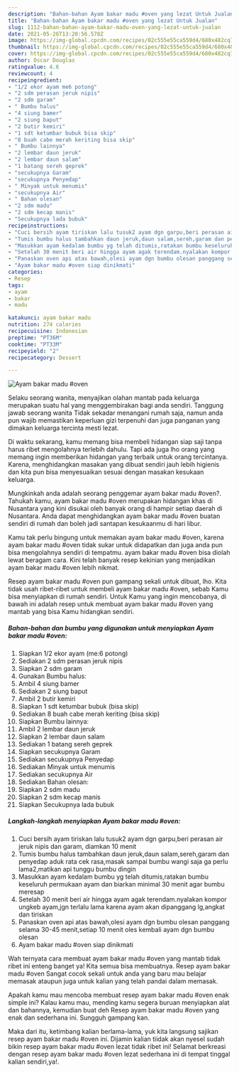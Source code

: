 ```yaml
---
description: "Bahan-bahan Ayam bakar madu #oven yang lezat Untuk Jualan"
title: "Bahan-bahan Ayam bakar madu #oven yang lezat Untuk Jualan"
slug: 1112-bahan-bahan-ayam-bakar-madu-oven-yang-lezat-untuk-jualan
date: 2021-05-26T13:20:56.578Z
image: https://img-global.cpcdn.com/recipes/02c555e55ca559d4/680x482cq70/ayam-bakar-madu-oven-foto-resep-utama.jpg
thumbnail: https://img-global.cpcdn.com/recipes/02c555e55ca559d4/680x482cq70/ayam-bakar-madu-oven-foto-resep-utama.jpg
cover: https://img-global.cpcdn.com/recipes/02c555e55ca559d4/680x482cq70/ayam-bakar-madu-oven-foto-resep-utama.jpg
author: Oscar Douglas
ratingvalue: 4.6
reviewcount: 4
recipeingredient:
- "1/2 ekor ayam me6 potong"
- "2 sdm perasan jeruk nipis"
- "2 sdm garam"
- " Bumbu halus"
- "4 siung bamer"
- "2 siung baput"
- "2 butir kemiri"
- "1 sdt ketumbar bubuk bisa skip"
- "8 buah cabe merah keriting bisa skip"
- " Bumbu lainnya"
- "2 lembar daun jeruk"
- "2 lembar daun salam"
- "1 batang sereh geprek"
- "secukupnya Garam"
- "secukupnya Penyedap"
- " Minyak untuk menumis"
- "secukupnya Air"
- " Bahan olesan"
- "2 sdm madu"
- "2 sdm kecap manis"
- "Secukupnya lada bubuk"
recipeinstructions:
- "Cuci bersih ayam tiriskan lalu tusuk2 ayam dgn garpu,beri perasan air jeruk nipis dan garam, diamkan 10 menit"
- "Tumis bumbu halus tambahkan daun jeruk,daun salam,sereh,garam dan penyedap aduk rata cek rasa,masak sampai bumbu wangi saja ga perlu lama2,matikan api tunggu bumbu dingin"
- "Masukkan ayam kedalam bumbu yg telah ditumis,ratakan bumbu keseluruh permukaan ayam dan biarkan minimal 30 menit agar bumbu meresap"
- "Setelah 30 menit beri air hingga ayam agak terendam.nyalakan kompor ungkeb ayam,jgn terlalu lama karena ayam akan dipanggang lg,angkat dan tiriskan"
- "Panaskan oven api atas bawah,olesi ayam dgn bumbu olesan panggang selama 30-45 menit,setiap 10 menit oles kembali ayam dgn bumbu olesan"
- "Ayam bakar madu #oven siap dinikmati"
categories:
- Resep
tags:
- ayam
- bakar
- madu

katakunci: ayam bakar madu 
nutrition: 274 calories
recipecuisine: Indonesian
preptime: "PT36M"
cooktime: "PT33M"
recipeyield: "2"
recipecategory: Dessert

---
```



![Ayam bakar madu #oven](https://img-global.cpcdn.com/recipes/02c555e55ca559d4/680x482cq70/ayam-bakar-madu-oven-foto-resep-utama.jpg)

Selaku seorang wanita, menyajikan olahan mantab pada keluarga merupakan suatu hal yang menggembirakan bagi anda sendiri. Tanggung jawab seorang  wanita Tidak sekadar menangani rumah saja, namun anda pun wajib memastikan keperluan gizi terpenuhi dan juga panganan yang dimakan keluarga tercinta mesti lezat.

Di waktu  sekarang, kamu memang bisa membeli hidangan siap saji tanpa harus ribet mengolahnya terlebih dahulu. Tapi ada juga lho orang yang memang ingin memberikan hidangan yang terbaik untuk orang tercintanya. Karena, menghidangkan masakan yang dibuat sendiri jauh lebih higienis dan kita pun bisa menyesuaikan sesuai dengan masakan kesukaan keluarga. 



Mungkinkah anda adalah seorang penggemar ayam bakar madu #oven?. Tahukah kamu, ayam bakar madu #oven merupakan hidangan khas di Nusantara yang kini disukai oleh banyak orang di hampir setiap daerah di Nusantara. Anda dapat menghidangkan ayam bakar madu #oven buatan sendiri di rumah dan boleh jadi santapan kesukaanmu di hari libur.

Kamu tak perlu bingung untuk memakan ayam bakar madu #oven, karena ayam bakar madu #oven tidak sukar untuk didapatkan dan juga anda pun bisa mengolahnya sendiri di tempatmu. ayam bakar madu #oven bisa diolah lewat beragam cara. Kini telah banyak resep kekinian yang menjadikan ayam bakar madu #oven lebih nikmat.

Resep ayam bakar madu #oven pun gampang sekali untuk dibuat, lho. Kita tidak usah ribet-ribet untuk membeli ayam bakar madu #oven, sebab Kamu bisa menyiapkan di rumah sendiri. Untuk Kamu yang ingin mencobanya, di bawah ini adalah resep untuk membuat ayam bakar madu #oven yang mantab yang bisa Kamu hidangkan sendiri.

<!--inarticleads1-->

##### Bahan-bahan dan bumbu yang digunakan untuk menyiapkan Ayam bakar madu #oven:

1. Siapkan 1/2 ekor ayam (me:6 potong)
1. Sediakan 2 sdm perasan jeruk nipis
1. Siapkan 2 sdm garam
1. Gunakan  Bumbu halus:
1. Ambil 4 siung bamer
1. Sediakan 2 siung baput
1. Ambil 2 butir kemiri
1. Siapkan 1 sdt ketumbar bubuk (bisa skip)
1. Sediakan 8 buah cabe merah keriting (bisa skip)
1. Siapkan  Bumbu lainnya:
1. Ambil 2 lembar daun jeruk
1. Siapkan 2 lembar daun salam
1. Sediakan 1 batang sereh geprek
1. Siapkan secukupnya Garam
1. Sediakan secukupnya Penyedap
1. Sediakan  Minyak untuk menumis
1. Sediakan secukupnya Air
1. Sediakan  Bahan olesan:
1. Siapkan 2 sdm madu
1. Siapkan 2 sdm kecap manis
1. Siapkan Secukupnya lada bubuk




<!--inarticleads2-->

##### Langkah-langkah menyiapkan Ayam bakar madu #oven:

1. Cuci bersih ayam tiriskan lalu tusuk2 ayam dgn garpu,beri perasan air jeruk nipis dan garam, diamkan 10 menit
1. Tumis bumbu halus tambahkan daun jeruk,daun salam,sereh,garam dan penyedap aduk rata cek rasa,masak sampai bumbu wangi saja ga perlu lama2,matikan api tunggu bumbu dingin
1. Masukkan ayam kedalam bumbu yg telah ditumis,ratakan bumbu keseluruh permukaan ayam dan biarkan minimal 30 menit agar bumbu meresap
1. Setelah 30 menit beri air hingga ayam agak terendam.nyalakan kompor ungkeb ayam,jgn terlalu lama karena ayam akan dipanggang lg,angkat dan tiriskan
1. Panaskan oven api atas bawah,olesi ayam dgn bumbu olesan panggang selama 30-45 menit,setiap 10 menit oles kembali ayam dgn bumbu olesan
1. Ayam bakar madu #oven siap dinikmati




Wah ternyata cara membuat ayam bakar madu #oven yang mantab tidak ribet ini enteng banget ya! Kita semua bisa membuatnya. Resep ayam bakar madu #oven Sangat cocok sekali untuk anda yang baru mau belajar memasak ataupun juga untuk kalian yang telah pandai dalam memasak.

Apakah kamu mau mencoba membuat resep ayam bakar madu #oven enak simple ini? Kalau kamu mau, mending kamu segera buruan menyiapkan alat dan bahannya, kemudian buat deh Resep ayam bakar madu #oven yang enak dan sederhana ini. Sungguh gampang kan. 

Maka dari itu, ketimbang kalian berlama-lama, yuk kita langsung sajikan resep ayam bakar madu #oven ini. Dijamin kalian tiidak akan nyesel sudah bikin resep ayam bakar madu #oven lezat tidak ribet ini! Selamat berkreasi dengan resep ayam bakar madu #oven lezat sederhana ini di tempat tinggal kalian sendiri,ya!.

